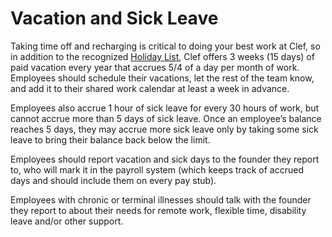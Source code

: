 # Vacation and Sick Leave

Taking time off and recharging is critical to doing your best work at Clef, so in addition to the recognized [Holiday List](https://github.com/clef/handbook/blob/master/Benefits%20and%20Perks/Holiday%20List.md), Clef offers 3 weeks (15 days) of paid vacation every year that accrues 5/4 of a day per month of work. Employees should schedule their vacations, let the rest of the team know, and add it to their shared work calendar at least a week in advance.

Employees also accrue 1 hour of sick leave for every 30 hours of work, but cannot accrue more than 5 days of sick leave. Once an employee’s balance reaches 5 days, they may accrue more sick leave only by taking some sick leave to bring their balance back below the limit.

Employees should report vacation and sick days to the founder they report to, who will mark it in the payroll system (which keeps track of accrued days and should include them on every pay stub).

Employees with chronic or terminal illnesses should talk with the founder they report to about their needs for remote work, flexible time, disability leave and/or other support.
